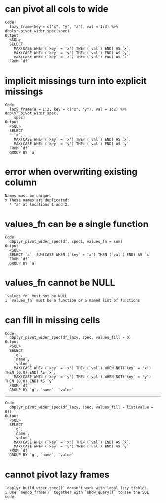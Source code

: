 # can pivot all cols to wide

    Code
      lazy_frame(key = c("x", "y", "z"), val = 1:3) %>% dbplyr_pivot_wider_spec(spec)
    Output
      <SQL>
      SELECT
        MAX(CASE WHEN (`key` = 'x') THEN (`val`) END) AS `x`,
        MAX(CASE WHEN (`key` = 'y') THEN (`val`) END) AS `y`,
        MAX(CASE WHEN (`key` = 'z') THEN (`val`) END) AS `z`
      FROM `df`

# implicit missings turn into explicit missings

    Code
      lazy_frame(a = 1:2, key = c("x", "y"), val = 1:2) %>% dbplyr_pivot_wider_spec(
        spec)
    Output
      <SQL>
      SELECT
        `a`,
        MAX(CASE WHEN (`key` = 'x') THEN (`val`) END) AS `x`,
        MAX(CASE WHEN (`key` = 'y') THEN (`val`) END) AS `y`
      FROM `df`
      GROUP BY `a`

# error when overwriting existing column

    Names must be unique.
    x These names are duplicated:
      * "a" at locations 1 and 2.

# values_fn can be a single function

    Code
      dbplyr_pivot_wider_spec(df, spec1, values_fn = sum)
    Output
      <SQL>
      SELECT `a`, SUM(CASE WHEN (`key` = 'x') THEN (`val`) END) AS `x`
      FROM `df`
      GROUP BY `a`

# values_fn cannot be NULL

    `values_fn` must not be NULL
    i `values_fn` must be a function or a named list of functions

# can fill in missing cells

    Code
      dbplyr_pivot_wider_spec(df_lazy, spec, values_fill = 0)
    Output
      <SQL>
      SELECT
        `g`,
        `name`,
        `value`,
        MAX(CASE WHEN (`key` = 'x') THEN (`val`) WHEN NOT(`key` = 'x') THEN (0.0) END) AS `x`,
        MAX(CASE WHEN (`key` = 'y') THEN (`val`) WHEN NOT(`key` = 'y') THEN (0.0) END) AS `y`
      FROM `df`
      GROUP BY `g`, `name`, `value`

---

    Code
      dbplyr_pivot_wider_spec(df_lazy, spec, values_fill = list(value = 0))
    Output
      <SQL>
      SELECT
        `g`,
        `name`,
        `value`,
        MAX(CASE WHEN (`key` = 'x') THEN (`val`) END) AS `x`,
        MAX(CASE WHEN (`key` = 'y') THEN (`val`) END) AS `y`
      FROM `df`
      GROUP BY `g`, `name`, `value`

# cannot pivot lazy frames

    `dbplyr_build_wider_spec()` doesn't work with local lazy tibbles.
    i Use `memdb_frame()` together with `show_query()` to see the SQL code.

